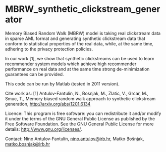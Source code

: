 MBRW_synthetic_clickstream_generator
====================================
Memory Biased Random Walk (MBRW) model is taking real clickstream data in sparse AML format
and generating synthetic clickstream data that conform to statistical properties of the real
data, while, at the same time, adhering to the privacy protection policies.

In our work [1], we show that synthetic clickstreams can be used to learn recommender system
models which achieve high recommender performance on real data and at the same time strong
de-minimization guarantees can be provided.

This code can be run by Matlab (tested in 2011 version).

Cite work as:
[1] Antulov-Fantulin, N., Bosnjak, M., Zlatic, V., Grcar, M., Smuc, T.,
Memory biased random walk approach to synthetic clickstream generation,
http://arxiv.org/abs/1201.6134

Licence:
This program is free software: you can redistribute it and/or modify
it under the terms of the GNU General Public License as published by
the Free Software Foundation. See the GNU General Public License
for more details: http://www.gnu.org/licenses/.

Contact:
Nino Antulov-Fantulin, <nino.antulov@irb.hr>,
Matko Bošnjak, <matko.bosnjak@irb.hr>
